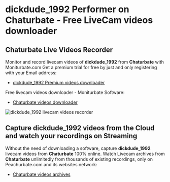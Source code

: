 # dickdude_1992 Performer on Chaturbate - Free LiveCam videos downloader

## Chaturbate Live Videos Recorder

Monitor and record livecam videos of **dickdude_1992** from **Chaturbate** with Moniturbate.com
Get a premium trial for free by just and only registering with your Email address:
* [dickdude_1992 Premium videos downloader](https://moniturbate.com/request-demo-licence-key.html)

Free livecam videos downloader - Moniturbate Software:
* [Chaturbate videos downloader](https://moniturbate.com/moniturbate-download-software.html)

![dickdude_1992 livecam videos recorder](https://peachurnet.com/templates/moniturbate-software.png)


## Capture dickdude_1992 videos from the Cloud and watch your recordings on Streaming

Without the need of downloading a software, capture **dickdude_1992** livecam videos from **Chaturbate** 100% online.
Watch Livecam archives from **Chaturbate** unlimitedly from thousands of existing recordings, only on Peachurbate.com and its websites network:
* [Chaturbate videos archives](https://peachurnet.com/)